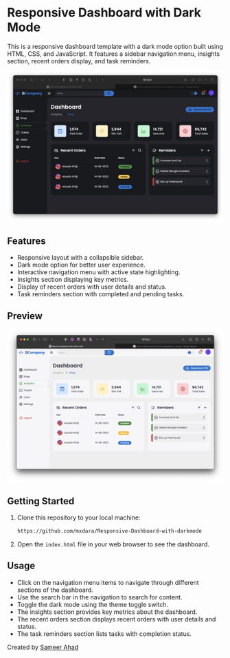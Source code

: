 # Responsive Dashboard with Dark Mode

This is a responsive dashboard template with a dark mode option built using HTML, CSS, and JavaScript. It features a sidebar navigation menu, insights section, recent orders display, and task reminders.

![Dashboard Preview](./images/S1.png)

## Features

- Responsive layout with a collapsible sidebar.
- Dark mode option for better user experience.
- Interactive navigation menu with active state highlighting.
- Insights section displaying key metrics.
- Display of recent orders with user details and status.
- Task reminders section with completed and pending tasks.

## Preview

![Dashboard Preview](./images/S2.png)

## Getting Started

1. Clone this repository to your local machine:

   ```bash
   https://github.com/mxdara/Responsive-Dashboard-with-darkmode
   ```

2. Open the `index.html` file in your web browser to see the dashboard.

## Usage

- Click on the navigation menu items to navigate through different sections of the dashboard.
- Use the search bar in the navigation to search for content.
- Toggle the dark mode using the theme toggle switch.
- The insights section provides key metrics about the dashboard.
- The recent orders section displays recent orders with user details and status.
- The task reminders section lists tasks with completion status.



Created by [Sameer Ahad](https://github.com/mxdara)

